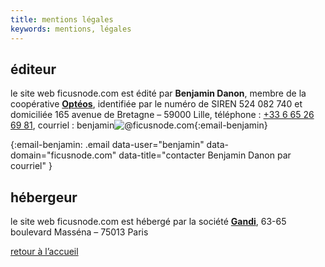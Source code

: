 ```yaml
---
title: mentions légales
keywords: mentions, légales
---
```


## éditeur

le site web ficusnode.com est édité par **Benjamin Danon**, membre de la coopérative **[Optéos]**, identifiée par le numéro de SIREN 524 082 740 et domiciliée 165 avenue de Bretagne&nbsp;– 59000 Lille, téléphone&nbsp;: [+33 6 65 26 69 81], courriel&nbsp;: <span>benjamin<img alt="@">ficusnode.com</span>{:email-benjamin}

[Optéos]: http://www.opteos.fr/ "site web de la coopérative Optéos"
[+33 6 65 26 69 81]: tel:+33665266981 "contacter Benjamin Danon par téléphone"
{:email-benjamin: .email data-user="benjamin" data-domain="ficusnode.com" data-title="contacter Benjamin Danon par courriel" }

## hébergeur

le site web ficusnode.com est hébergé par la société **[Gandi]**, 63-65 boulevard Masséna&nbsp;– 75013 Paris

[Gandi]: https://www.gandi.net/whowe/?lang=fr "mentions légales de Gandi, prestataire d’hébergement"

[retour à l’accueil](/ "retour à la page d’accueil")
